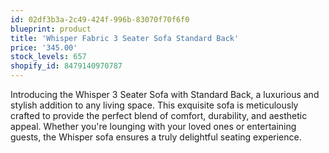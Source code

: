 ```yaml
---
id: 02df3b3a-2c49-424f-996b-83070f70f6f0
blueprint: product
title: 'Whisper Fabric 3 Seater Sofa Standard Back'
price: '345.00'
stock_levels: 657
shopify_id: 8479140970787
---
```

Introducing the Whisper 3 Seater Sofa with Standard Back, a luxurious and stylish addition to any living space. This exquisite sofa is meticulously crafted to provide the perfect blend of comfort, durability, and aesthetic appeal. Whether you're lounging with your loved ones or entertaining guests, the Whisper sofa ensures a truly delightful seating experience.